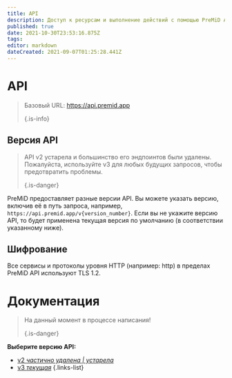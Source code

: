 ```yaml
---
title: API
description: Доступ к ресурсам и выполнение действий с помощью PreMiD API
published: true
date: 2021-10-30T23:53:16.875Z
tags:
editor: markdown
dateCreated: 2021-09-07T01:25:28.441Z
---
```


# API

> Базовый URL: https://api.premid.app 
> 
> {.is-info}

## Версия API
> API v2 устарела и большинство его эндпоинтов были удалены. Пожалуйста, используйте v3 для любых будущих запросов, чтобы предотвратить проблемы. 
> 
> {.is-danger}

PreMiD предоставляет разные версии API. Вы можете указать версию, включив её в путь запроса, например, `https://api.premid.app/v{version_number}`. Если вы не укажите версию API, то будет применена текущая версия по умолчанию (в соответствии указанному ниже).

## Шифрование

Все сервисы и протоколы уровня HTTP (например: http) в пределах PreMiD API используют TLS 1.2.

# Документация
> На данный момент в процессе написания! 
> 
> {.is-danger}

**Выберите версию API:**
- [v2 *частично удалена | устарела*](/dev/api/v2)
- [v3 *текущая*](/dev/api/v3)
{.links-list}